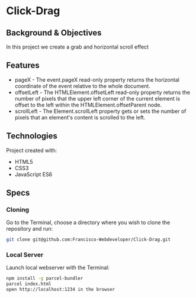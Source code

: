 # Click-Drag

## Background & Objectives
In this project we create a grab and horizontal scroll effect


## Features
* pageX - The event.pageX read-only property returns the horizontal coordinate of the event relative to the whole document.
* offsetLeft - The HTMLElement.offsetLeft read-only property returns the number of pixels that the upper left corner of the current element is offset to the left within the HTMLElement.offsetParent node.
* scrollLeft - The Element.scrollLeft property gets or sets the number of pixels that an element's content is scrolled to the left.

## Technologies
Project created with:
* HTML5
* CSS3
* JavaScript ES6

## Specs

### Cloning
Go to the Terminal, choose a directory where you wish to clone the repository and run:
```bash
git clone git@github.com:Francisco-Webdeveloper/Click-Drag.git
```

### Local Server
Launch local webserver with the Terminal:
```bash
npm install -g parcel-bundler
parcel index.html
open http://localhost:1234 in the browser
